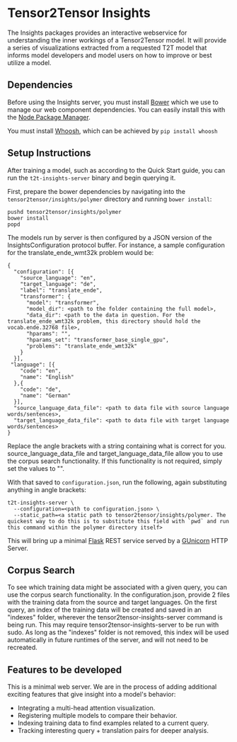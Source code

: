 # Tensor2Tensor Insights

The Insights packages provides an interactive webservice for understanding the
inner workings of a Tensor2Tensor model.  It will provide a series of
visualizations extracted from a requested T2T model that informs model developers
and model users on how to improve or best utilize a model.

## Dependencies

Before using the Insights server, you must install [Bower](https://bower.io/)
which we use to manage our web component dependencies.  You can easily install
this with the [Node Package Manager](https://www.npmjs.com/).

You must install [Whoosh](https://pypi.python.org/pypi/Whoosh/), which can be achieved by `pip install whoosh`

## Setup Instructions

After training a model, such as according to the Quick Start guide, you can run
the `t2t-insights-server` binary and begin querying it.

First, prepare the bower dependencies by navigating into the
`tensor2tensor/insights/polymer` directory and running `bower install`:

```
pushd tensor2tensor/insights/polymer
bower install
popd
```

The models run by server is then configured by a JSON version of the
InsightsConfiguration protocol buffer.  For instance, a sample configuration
for the translate_ende_wmt32k problem would be:

```
{
  "configuration": [{
    "source_language": "en",
    "target_language": "de",
    "label": "translate_ende",
    "transformer": {
      "model": "transformer",
      "model_dir": <path to the folder containing the full model>,
      "data_dir": <path to the data in question. For the translate_ende_wmt32k problem, this directory should hold the vocab.ende.32768 file>,
      "hparams": "",
      "hparams_set": "transformer_base_single_gpu",
      "problems": "translate_ende_wmt32k"
    }
  }],
 "language": [{
    "code": "en",
    "name": "English"
  },{
    "code": "de",
    "name": "German"
  }],
  "source_language_data_file": <path to data file with source language words/sentences>,
  "target_language_data_file": <path to data file with target language words/sentences>
}
```

Replace the angle brackets with a string containing what is correct for you. 
source_language_data_file and target_language_data_file allow you to use the 
corpus search functionality. If this functionality is not required, simply 
set the values to "".

With that saved to `configuration.json`, run the following, again substituting
anything in angle brackets:

```
t2t-insights-server \
  --configuration=<path to configuration.json> \
  --static_path=<a static path to tensor2tensor/insights/polymer. The quickest way to do this is to substitute this field with `pwd` and run this command within the polymer directory itself>
```

This will bring up a minimal [Flask](http://flask.pocoo.org/) REST service
served by a [GUnicorn](http://gunicorn.org/) HTTP Server.

## Corpus Search
To see which training data might be associated with a given query, you can use
the corpus search functionality. In the configuration.json, provide 2 files with
the training data from the source and target languages. On the first query,
an index of the training data will be created and saved in an "indexes" folder,
wherever the tensor2tensor-insights-server command is being run. This may require
tensor2tensor-insights-server to be run with sudo. As long as the "indexes" folder
is not removed, this index will be used automatically in future runtimes of the 
server, and will not need to be recreated.

## Features to be developed

This is a minimal web server.  We are in the process of adding additional
exciting features that give insight into a model's behavior:

  * Integrating a multi-head attention visualization.
  * Registering multiple models to compare their behavior.
  * Indexing training data to find examples related to a current query.
  * Tracking interesting query + translation pairs for deeper analysis.
